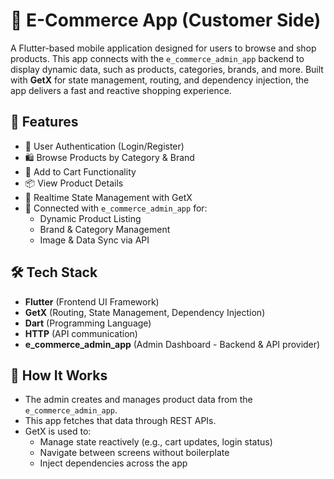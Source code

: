 # 📱 E-Commerce App (Customer Side)

A Flutter-based mobile application designed for users to browse and shop products. This app connects with the `e_commerce_admin_app` backend to display dynamic data, such as products, categories, brands, and more. Built with **GetX** for state management, routing, and dependency injection, the app delivers a fast and reactive shopping experience.

## 🚀 Features

- 🔐 User Authentication (Login/Register)
- 🛍️ Browse Products by Category & Brand
- 🧺 Add to Cart Functionality
- 📦 View Product Details
- 🔄 Realtime State Management with GetX
- 🔗 Connected with `e_commerce_admin_app` for:
  - Dynamic Product Listing
  - Brand & Category Management
  - Image & Data Sync via API

## 🛠️ Tech Stack

- **Flutter** (Frontend UI Framework)
- **GetX** (Routing, State Management, Dependency Injection)
- **Dart** (Programming Language)
- **HTTP** (API communication)
- **e_commerce_admin_app** (Admin Dashboard - Backend & API provider)


## 🔌 How It Works

- The admin creates and manages product data from the `e_commerce_admin_app`.
- This app fetches that data through REST APIs.
- GetX is used to:
  - Manage state reactively (e.g., cart updates, login status)
  - Navigate between screens without boilerplate
  - Inject dependencies across the app
